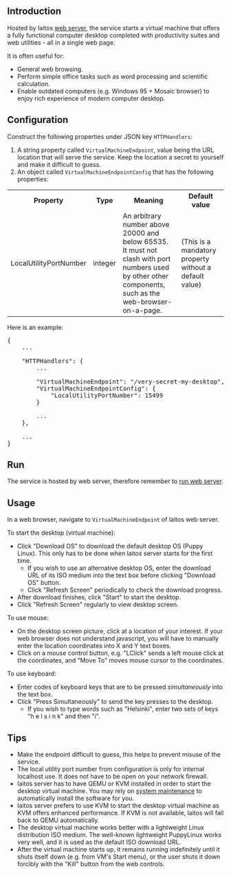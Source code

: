 ## Introduction
Hosted by laitos [web server](https://github.com/HouzuoGuo/laitos/wiki/%5BDaemon%5D-web-server), the service starts a virtual
machine that offers a fully functional computer desktop completed with productivity suites and web utilities - all in a single web page.

It is often useful for:
- General web browsing.
- Perform simple office tasks such as word processing and scientific calculation.
- Enable outdated computers (e.g. Windows 95 + Mosaic browser) to enjoy rich experience of modern computer desktop.

## Configuration
Construct the following properties under JSON key `HTTPHandlers`:
1. A string property called `VirtualMachineEndpoint`, value being the URL location that will serve the service. Keep the
   location a secret to yourself and make it difficult to guess.
2. An object called `VirtualMachineEndpointConfig` that has the following properties:
<table>
<tr>
    <th>Property</th>
    <th>Type</th>
    <th>Meaning</th>
    <th>Default value</th>
</tr>
<tr>
    <td>LocalUtilityPortNumber</td>
    <td>integer</td>
    <td>
        An arbitrary number above 20000 and below 65535.
        <br/>
        It must not clash with port numbers used by other other components, such as the web-browser-on-a-page.
    </td>
    <td>(This is a mandatory property without a default value)
</tr>
</table>

Here is an example:
<pre>
{
    ...

    "HTTPHandlers": {
        ...

        "VirtualMachineEndpoint": "/very-secret-my-desktop",
        "VirtualMachineEndpointConfig": {
            "LocalUtilityPortNumber": 15499
        }

        ...
    },

    ...
}
</pre>

## Run
The service is hosted by web server, therefore remember to [run web server](https://github.com/HouzuoGuo/laitos/wiki/%5BDaemon%5D-web-server#run).

## Usage
In a web browser, navigate to `VirtualMachineEndpoint` of laitos web server.

To start the desktop (virtual machine):
- Click "Download OS" to download the default desktop OS (Puppy Linux). This only has to be done when laitos server starts for the first time.
  * If you wish to use an alternative desktop OS, enter the download URL of its ISO medium into the text box before clicking "Download OS" button.
  * Click "Refresh Screen" periodically to check the download progress.
- After download finishes, click "Start" to start the desktop.
- Click "Refresh Screen" regularly to view desktop screen.

To use mouse:
- On the desktop screen picture, click at a location of your interest. If your web browser does not understand javascript, you will have to manually
  enter the location coordinates into X and Y text boxes.
- Click on a mouse control button, e.g. "LClick" sends a left mouse click at the coordinates, and "Move To" moves mouse cursor to the coordinates.

To use keyboard:
- Enter codes of keyboard keys that are to be pressed *simultaneously* into the text box.
- Click "Press Simultaneously" to send the key presses to the desktop.
  * If you wish to type words such as "Helsinki", enter two sets of keys "h e l s i n k" and then "i".

## Tips
- Make the endpoint difficult to guess, this helps to prevent misuse of the service.
- The local utility port number from configuration is only for internal localhost use. It does not have to be open on your network firewall.
- laitos server has to have QEMU or KVM installed in order to start the desktop virtual machine. You may rely on [system maintenance](https://github.com/HouzuoGuo/laitos/wiki/%5BDaemon%5D-system-maintenance)
  to automatically install the software for you.
- laitos server prefers to use KVM to start the desktop virtual machine as KVM offers enhanced performance. If KVM is not available, laitos
  will fall back to QEMU automatically.
- The desktop virtual machine works better with a lightweight Linux distribution ISO medium. The well-known lightweight PuppyLinux works very well,
  and it is used as the default ISO download URL.
- After the virtual machine starts up, it remains running indefinitely until it shuts itself down (e.g. from VM's Start menu), or the user shuts it
  down forcibly with the "Kill" button from the web controls.
